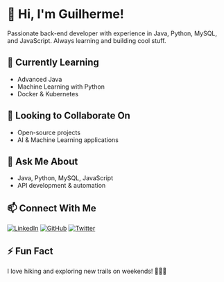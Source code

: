 # 👋 Hi, I'm Guilherme!

Passionate back-end developer with experience in Java, Python, MySQL, and JavaScript. Always learning and building cool stuff.

## 🌱 Currently Learning
- Advanced Java
- Machine Learning with Python
- Docker & Kubernetes

## 🚀 Looking to Collaborate On
- Open-source projects
- AI & Machine Learning applications

## 💬 Ask Me About
- Java, Python, MySQL, JavaScript
- API development & automation

## 📫 Connect With Me
[![LinkedIn](https://img.shields.io/badge/LinkedIn-0A66C2?style=for-the-badge&logo=linkedin&logoColor=white)](https://www.linkedin.com/in/guilherme-tavares-guijas/)
[![GitHub](https://img.shields.io/badge/GitHub-171515?style=for-the-badge&logo=github&logoColor=white)](https://github.com/guijas1)
[![Twitter](https://img.shields.io/badge/Twitter-1DA1F2?style=for-the-badge&logo=twitter&logoColor=white)](https://x.com/gui_comunaboy)

## ⚡ Fun Fact
I love hiking and exploring new trails on weekends! 🚶‍♂️🌲
